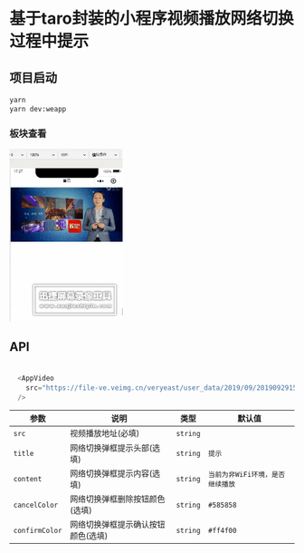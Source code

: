 # 基于taro封装的小程序视频播放网络切换过程中提示

## 项目启动
    yarn
    yarn dev:weapp

### 板块查看

![Section](resources/video.gif)


## API

``` javascript

  <AppVideo
    src="https://file-ve.veimg.cn/veryeast/user_data/2019/09/201909291551070m5esvax65rju.mp4"
  />
```

| 参数 | 说明 | 类型 | 默认值 |
| --- | --- | --- | --- |
| `src` | 视频播放地址(必填) | `string` |
| `title` | 网络切换弹框提示头部(选填) | `string` | `提示` |
| `content` | 网络切换弹框提示内容(选填) | `string` | `当前为非WiFi环境，是否继续播放` |
| `cancelColor` | 网络切换弹框删除按钮颜色(选填) | `string` | `#585858` |
| `confirmColor` | 网络切换弹框提示确认按钮颜色(选填) | `string` | `#ff4f00` |



